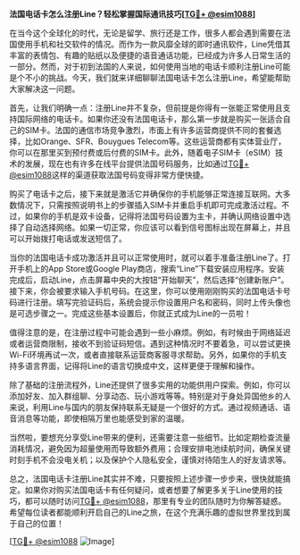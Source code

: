 **法国电话卡怎么注册Line？轻松掌握国际通讯技巧[[TG💪+ @esim1088](https://t.me/s/esim1088)]**

在当今这个全球化的时代，无论是留学、旅行还是工作，很多人都会遇到需要在法国使用手机和社交软件的情况。而作为一款风靡全球的即时通讯软件，Line凭借其丰富的表情包、有趣的贴纸以及便捷的语音通话功能，已经成为许多人日常生活的一部分。然而，对于初到法国的人来说，如何使用当地的电话卡顺利注册Line可能是个不小的挑战。今天，我们就来详细聊聊法国电话卡怎么注册Line，希望能帮助大家解决这一问题。

首先，让我们明确一点：注册Line并不复杂，但前提是你得有一张能正常使用且支持国际网络的电话卡。如果你还没有法国电话卡，那么第一步就是购买一张适合自己的SIM卡。法国的通信市场竞争激烈，市面上有许多运营商提供不同的套餐选择，比如Orange、SFR、Bouygues Telecom等。这些运营商都有实体营业厅，你可以在那里买到预付费或后付费的SIM卡。此外，随着电子SIM卡（eSIM）技术的发展，现在也有许多在线平台提供法国号码服务，比如通过[TG💪+ @esim1088](https://t.me/s/esim1088)这样的渠道获取法国号码变得非常方便快捷。

购买了电话卡之后，接下来就是激活它并确保你的手机能够正常连接互联网。大多数情况下，只需按照说明书上的步骤插入SIM卡并重启手机即可完成激活过程。不过，如果你的手机是双卡设备，记得将法国号码设置为主卡，并确认网络设置中选择了自动选择网络。如果一切正常，你应该可以看到信号图标出现在屏幕上，并且可以开始拨打电话或发送短信了。

当你的法国电话卡成功激活并且可以正常使用时，就可以着手准备注册Line了。打开手机上的App Store或Google Play商店，搜索“Line”下载安装应用程序。安装完成后，启动Line，点击屏幕中央的大按钮“开始聊天”，然后选择“创建新账户”。接下来，你会被要求输入手机号码。在这里，你可以使用刚刚购买的法国电话卡号码进行注册。填写完验证码后，系统会提示你设置用户名和密码，同时上传头像也是可选步骤之一。完成这些基本设置后，你就正式成为Line的一员啦！

值得注意的是，在注册过程中可能会遇到一些小麻烦。例如，有时候由于网络延迟或者运营商限制，接收不到验证码短信。遇到这种情况时不要着急，可以尝试更换Wi-Fi环境再试一次，或者直接联系运营商客服寻求帮助。另外，如果你的手机支持多语言界面，记得将Line的语言切换成中文，这样更便于理解和操作。

除了基础的注册流程外，Line还提供了很多实用的功能供用户探索。例如，你可以添加好友、加入群组聊、分享动态、玩小游戏等等。特别是对于身处异国他乡的人来说，利用Line与国内的朋友保持联系无疑是一个很好的方式。通过视频通话、语音消息等功能，即使相隔万里也能感受到家的温暖。

当然啦，要想充分享受Line带来的便利，还需要注意一些细节。比如定期检查流量消耗情况，避免因为超量使用而导致额外费用；合理安排电池续航时间，确保关键时刻手机不会没电关机；以及保护个人隐私安全，谨慎对待陌生人的好友请求等。

总之，法国电话卡注册Line其实并不难，只要按照上述步骤一步步来，很快就能搞定。如果你对购买法国电话卡有任何疑问，或者想要了解更多关于Line使用的技巧，都可以随时访问[TG💪+ @esim1088](https://t.me/s/esim1088)，那里有专业的团队随时为你解答疑惑。希望每位读者都能顺利开启自己的Line之旅，在这个充满乐趣的虚拟世界里找到属于自己的位置！

[[TG💪+ @esim1088](https://t.me/s/esim1088) ![Image](https://i.postimg.cc/4NQfJmqS/Snipaste-2025-05-13-00-14-12.png)]